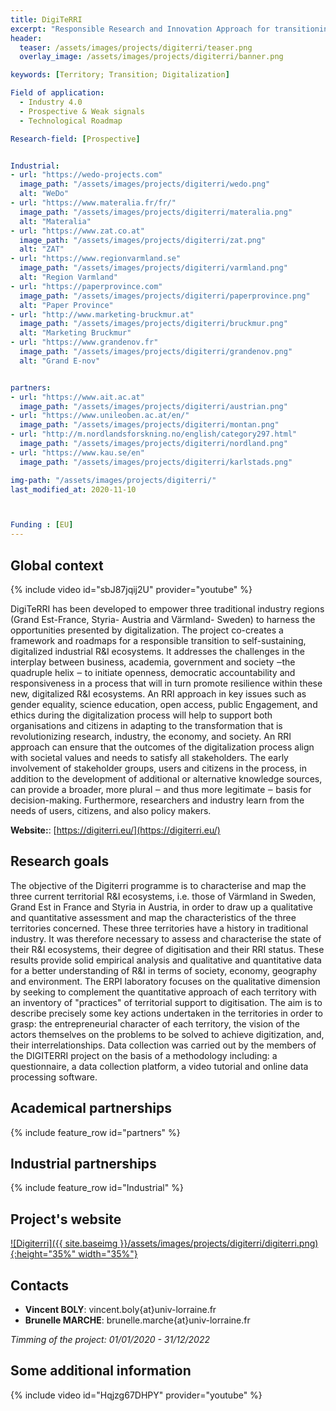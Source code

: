 ```yaml
---
title: DigiTeRRI
excerpt: "Responsible Research and Innovation Approach for transitioning the Traditional Industry Regions into Digitalized Industry Territories"
header:
  teaser: /assets/images/projects/digiterri/teaser.png
  overlay_image: /assets/images/projects/digiterri/banner.png

keywords: [Territory; Transition; Digitalization]

Field of application:
  - Industry 4.0
  - Prospective & Weak signals
  - Technological Roadmap

Research-field: [Prospective]


Industrial:
- url: "https://wedo-projects.com"
  image_path: "/assets/images/projects/digiterri/wedo.png"
  alt: "WeDo"
- url: "https://www.materalia.fr/fr/"
  image_path: "/assets/images/projects/digiterri/materalia.png"
  alt: "Materalia"
- url: "https://www.zat.co.at"
  image_path: "/assets/images/projects/digiterri/zat.png"
  alt: "ZAT"
- url: "https://www.regionvarmland.se"
  image_path: "/assets/images/projects/digiterri/varmland.png"
  alt: "Region Varmland"
- url: "https://paperprovince.com"
  image_path: "/assets/images/projects/digiterri/paperprovince.png"
  alt: "Paper Province"
- url: "http://www.marketing-bruckmur.at"
  image_path: "/assets/images/projects/digiterri/bruckmur.png"
  alt: "Marketing Bruckmur"
- url: "https://www.grandenov.fr"
  image_path: "/assets/images/projects/digiterri/grandenov.png"
  alt: "Grand E-nov"


partners:
- url: "https://www.ait.ac.at"
  image_path: "/assets/images/projects/digiterri/austrian.png"
- url: "https://www.unileoben.ac.at/en/"
  image_path: "/assets/images/projects/digiterri/montan.png"
- url: "http://m.nordlandsforskning.no/english/category297.html"
  image_path: "/assets/images/projects/digiterri/nordland.png"
- url: "https://www.kau.se/en"
  image_path: "/assets/images/projects/digiterri/karlstads.png"

img-path: "/assets/images/projects/digiterri/"  
last_modified_at: 2020-11-10  



Funding : [EU]
---
```


## Global context


{% include video id="sbJ87jqij2U" provider="youtube" %}

DigiTeRRI has been developed to empower three traditional industry regions (Grand Est-France, Styria- Austria and Värmland- Sweden) to harness the opportunities presented by digitalization.  The project co-creates a framework and roadmaps for a responsible transition to self-sustaining, digitalized industrial R&I ecosystems. It addresses the challenges in the interplay between business, academia, government and society ‒the quadruple helix ‒ to initiate openness, democratic accountability and responsiveness in a process that will in turn promote resilience within these new, digitalized R&I ecosystems. An RRI approach in key issues such as gender equality, science education, open access, public Engagement, and ethics during the digitalization process will help to support both organisations and citizens in adapting to the transformation that is revolutionizing research, industry, the economy, and society. An RRI approach can ensure that the outcomes of the digitalization process align with societal values and needs to satisfy all stakeholders. The early involvement of stakeholder groups, users and citizens in the process, in addition to the development of additional or alternative knowledge sources, can provide a broader, more plural ‒ and thus more legitimate ‒ basis for decision-making. Furthermore, researchers and industry learn from the needs of users, citizens, and also policy makers.  


**Website:**:  [https://digiterri.eu/](https://digiterri.eu/)


## Research goals

The objective of the Digiterri programme is to characterise and map the three current territorial R&I ecosystems, i.e. those of Värmland in Sweden, Grand Est in France and Styria in Austria, in order to draw up a qualitative and quantitative assessment and map the characteristics of the three territories concerned. These three territories have a history in traditional industry. It was therefore necessary to assess and characterise the state of their R&I ecosystems, their degree of digitisation and their RRI status. These results provide solid empirical analysis and qualitative and quantitative data for a better understanding of R&I in terms of society, economy, geography and environment. The ERPI laboratory focuses on the qualitative dimension by seeking to complement the quantitative approach of each territory with an inventory of "practices" of territorial support to digitisation. The aim is to describe precisely some key actions undertaken in the territories in order to grasp: the entrepreneurial character of each territory, the vision of the actors themselves on the problems to be solved to achieve digitization, and, their interrelationships. Data collection was carried out by the members of the DIGITERRI project on the basis of a methodology including: a questionnaire, a data collection platform, a video tutorial and online data processing software.

## Academical partnerships

{% include feature_row id="partners" %}


## Industrial partnerships

{% include feature_row id="Industrial" %}



## Project's website

<a href="https://digiterri.eu">![Digiterri]({{ site.baseimg }}/assets/images/projects/digiterri/digiterri.png){:height="35%" width="35%"}</a>



## Contacts
* **Vincent BOLY**: vincent.boly{at}univ-lorraine.fr
* **Brunelle MARCHE**: brunelle.marche{at}univ-lorraine.fr


 *Timming of the project: 01/01/2020 - 31/12/2022*


## Some additional information

{% include video id="Hqjzg67DHPY" provider="youtube" %}
